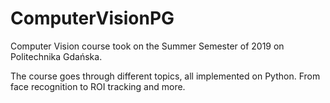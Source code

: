 # ComputerVisionPG
Computer Vision course took on the Summer Semester of 2019 on Politechnika Gdańska.

The course goes through different topics, all implemented on Python. From face recognition to ROI tracking and more. 
